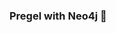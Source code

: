 ### Pregel with Neo4j 🚀



































































































































 













































































































































































































